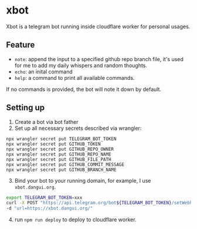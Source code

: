 # xbot

Xbot is a telegram bot running inside cloudflare worker for personal usages.

## Feature

- `note`: append the input to a specified github repo branch file, it's used for me to add my daily whispers and random thoughts.
- `echo`: an inital command
- `help`: a command to print all available commands.

If no commands is provided, the bot will note it down by default.

## Setting up

1. Create a bot via bot father
2. Set up all necessary secrets described via wrangler:
```
npx wrangler secret put TELEGRAM_BOT_TOKEN
npx wrangler secret put GITHUB_TOKEN
npx wrangler secret put GITHUB_REPO_OWNER
npx wrangler secret put GITHUB_REPO_NAME
npx wrangler secret put GITHUB_FILE_PATH
npx wrangler secret put GITHUB_COMMIT_MESSAGE
npx wrangler secret put GITHUB_BRANCH_NAME
```

3. Bind your bot to your running domain, for example, I use `xbot.dangui.org`.
```sh
export TELEGRAM_BOT_TOKEN=xxx
curl -X POST "https://api.telegram.org/bot${TELEGRAM_BOT_TOKEN}/setWebhook" \  
-d "url=https://xbot.dangui.org/"
```

4. run `npm run deploy` to deploy to cloudflare worker.